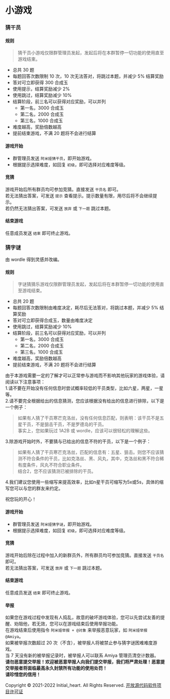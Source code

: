 # 小游戏

### 猜干员

#### 规则


> 猜干员小游戏仅限群管理员发起，发起后将在本群暂停一切功能的使用直至游戏结束。

- 总共 30 题
- 每题回答次数限制 10 次，10 次无法答对，将跳过本题，并减少 5% 结算奖励
- 答对可立即获得 300 合成玉
- 使用提示，结算奖励减少 2%
- 使用跳过，结算奖励减少 10%
- 结算阶段，前三名可以获得对应奖励，可以并列
    - 第一名，3000 合成玉
    - 第二名，2000 合成玉
    - 第三名，1000 合成玉
- 难度越高，奖励倍数越高
- 提前结束游戏，不满 20 题将不会进行结算

#### 游戏开始

- 群管理员发送 `阿米娅猜干员`，即开始游戏。
- 根据提示选择难度，如回复 `初级`，即可选择对应难度等级。

#### 竞猜

游戏开始后所有群员均可参加竞猜。直接发送 `干员名` 即可。<br>
若无法猜出答案，可发送 `提示` 查看提示。提示数量有限，用尽后将不会继续提示。<br>
若仍然无法猜出答案，可发送 `放弃` 或 `下一题` 跳过本题。

#### 结束游戏

任意成员发送 `结束` 即可终止游戏。

     
### 猜字谜

由 wordle 得到灵感并改编。

#### 规则


> 字谜猜猜乐游戏仅限群管理员发起，发起后将在本群暂停一切功能的使用直至游戏结束。

- 总共 20 题
- 每题回答次数限制由难度决定，耗尽后无法答对，将跳过本题，并减少 5% 结算奖励
- 答对可立即获得合成玉，数量由难度决定
- 使用跳过，结算奖励减少 10%
- 结算阶段，前三名可以获得对应奖励，可以并列
    - 第一名，3000 合成玉
    - 第二名，2000 合成玉
    - 第三名，1000 合成玉
- 难度越高，奖励倍数越高
- 提前结束游戏，不满 20 题将不会进行结算

由于本游戏需要一定的了解才可以正常参与游戏而不影响其他玩家的游戏体验，请阅读以下注意事项：   
1.请不要在开始没有任何信息时尝试概率较低的干员类型，比如六星，两星，一星等。   
2.请不要完全根据给出的信息猜测，您应该根据没有给出的信息进行排除，以下是一个例子：   

> 如果有人猜了干员寒芒克洛丝，没有任何信息匹配，则表明：该干员不是五星干员，不是狙击干员，不是罗德岛的干员。   
> 事实上，您如果玩过 1A2B 或 wordle，应该可以很轻松的理解这些。   

3.除游戏开始时外，不要猜与已给出的信息不符的干员，以下是一个例子：   

> 如果有人猜了干员寒芒克洛丝，匹配的信息有：五星、狙击。则您不应该猜测不符合条件的干员，比如克洛丝、黑、风丸，其中，克洛丝和黑不符合稀有度条件，风丸不符合职业条件。   
> 结合2，您不应该猜测已被排除的干员。   

4.我们建议您使用一些缩写来提高效率，比如n星干员可缩写为5x或5s，具体的缩写您可以与您的群友来约定。    

祝您玩的开心！

#### 游戏开始

- 群管理员发送 `阿米娅猜字谜`，即开始游戏。
- 根据提示选择难度，如回复 `初级`，即可选择对应难度等级。

#### 竞猜

游戏开始后除在过程中加入的新群员外，所有群员均可参加竞猜。直接发送 `干员名` 即可。<br>
若无法猜出答案，可发送 `放弃` 或 `下一题` 跳过本题。

#### 结束游戏

任意成员发送 `结束` 即可终止游戏。

#### 举报

如果您在游戏过程中发现有人捣乱，故意的破坏游戏体验，您可以先尝试友善的提醒、劝阻他，若无效，您可以在游戏结束后使用举报功能。    
在游戏结束后使用指令 `阿米娅举报 + @对象` 来举报恶意玩家，如 `阿米娅举报@Amiya`。    
如果被举报次数超过 20 次（不含），被举报人将被禁止参与猜字谜困难难度游戏。    
当 7 天没有新的被举报记录时，被举报人可以联系 Amiya 管理员清空计数器。   
**请勿恶意提交举报！欢迎被恶意举报人向我们提交举报，我们将严肃处理！恶意提交举报者将面临最高永久封禁所有功能的使用处罚！**   
**请珍惜您的信用！**



Copyright © 2021-2022 Initial_heart. All Rights Reserved. [开放源代码软件项目许可证](https://initoslc.amiya.cn/)
